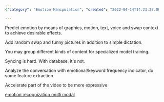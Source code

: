 ```yaml
---
{"category": "Emotion Manipulation", "created": "2022-04-14T14:23:27.000Z", "date": "2022-04-14 14:23:27", "description": "The article explores the manipulation of emotions through different means like graphics, motion, text, and voice. It proposes using random swaps, funny images, specialized model training with grouped content, and a database for synchronization. Emotion analysis can be done using emotional/keyword frequency indicators, feature extraction, and video expression acceleration.", "modified": "2022-08-18T14:46:37.620Z", "tags": ["emotion", "ideas", "social media"], "title": "Emotion manipulation"}

---
```


Predict emotion by means of graphics, motion, text, voice and swap context to achieve desirable effects.

Add random swap and funny pictures in addition to simple dictation.

You may group different kinds of content for specialized model training.

Syncing is hard. With database, it's not.

Analyze the conversation with emotional/keyword frequency indicator, do some feature extraction.

Accelerate part of the video to be more expressive

[emotion recognization multi modal](https://github.com/maelfabien/Multimodal-Emotion-Recognition)
